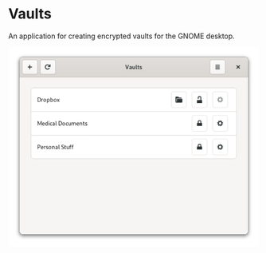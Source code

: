 # Vaults

An application for creating encrypted vaults for the GNOME desktop.

![Vaults](/data/resources/screenshots/vaults.png)
